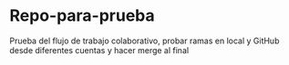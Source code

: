 # Repo-para-prueba
Prueba del flujo de trabajo colaborativo, probar ramas en local y GitHub desde diferentes cuentas y hacer merge al final
